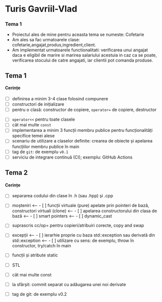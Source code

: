 # Turis Gavriil-Vlad

### Tema 1

- Proiectul ales de mine pentru aceasta tema se numeste: Cofetarie
- Am ales sa fac urmatoarele clase: cofetarie,angajat,produs,ingredient,client.
- Am implementat urmatoarele functionalitati: verificarea unui angajat daca e eligibil de marire si marirea salariului
  acestuia in caz ca se poate, verificarea stocului de catre angajati, iar clientii pot comanda produse.

## Tema 1

#### Cerințe

- [ ] definirea a minim 3-4 clase folosind compunere
- [ ] constructori de inițializare
- [ ] pentru o clasă: constructor de copiere, `operator=` de copiere, destructor

<!-- - [ ] pentru o altă clasă: constructor de mutare, `operator=` de mutare, destructor -->
<!-- - [ ] pentru o altă clasă: toate cele 5 funcții membru speciale -->

- [ ] `operator<<` pentru toate clasele
- [ ] cât mai multe `const`
- [ ] implementarea a minim 3 funcții membru publice pentru funcționalități specifice temei alese
- [ ] scenariu de utilizare a claselor definite: crearea de obiecte și apelarea funcțiilor membru publice în main
- [ ] tag de `git`: de exemplu `v0.1`
- [ ] serviciu de integrare continuă (CI); exemplu: GitHub Actions

## Tema 2

#### Cerințe

- [ ] separarea codului din clase în .h (sau .hpp) și .cpp
- [ ] moșteniri
  <-- - [ ] funcții virtuale (pure) apelate prin pointeri de bază, constructori virtuali (clone)
  <-- - [ ] apelarea constructorului din clasa de bază
  <-- - [ ] smart pointers
  <-- - [ ] dynamic_cast
- [ ] suprascris cc/op= pentru copieri/atribuiri corecte, copy and swap
- [ ] excepții
  <-- - [ ] ierarhie proprie cu baza std::exception sau derivată din std::exception
  <-- - [ ] utilizare cu sens: de exemplu, throw în constructor, try/catch în main
- [ ] funcții și atribute static
- [ ] STL
- [ ] cât mai multe const
- [ ] la sfârșit: commit separat cu adăugarea unei noi derivate
- [ ] tag de git: de exemplu v0.2

